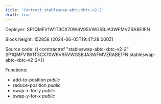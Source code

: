 ```yaml
---
title: "Contract stableswap-abtc-xbtc-v2-2"
draft: true
---
```

Deployer: SP1QMFV1W1T3CX70W6V95VWGSBJA3WFMVZRABE1FN


 



Block height: 152858 (2024-06-05T19:47:28.000Z)

Source code: {{<contractref "stableswap-abtc-xbtc-v2-2" SP1QMFV1W1T3CX70W6V95VWGSBJA3WFMVZRABE1FN stableswap-abtc-xbtc-v2-2>}}

Functions:

* add-to-position _public_
* reduce-position _public_
* swap-x-for-y _public_
* swap-y-for-x _public_
